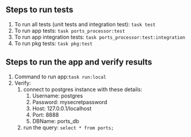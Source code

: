 ## Steps to run tests
1. To run all tests (unit tests and integration test): `task test`
2. To run app tests: `task ports_processor:test`
3. To run app integration tests: `task ports_processor:test:integration`
4. To run pkg tests: `task pkg:test`

## Steps to run the app and verify results
1. Command to run app:`task run:local`
2. Verify:
   1. connect to postgres instance with these details:
      1. Username: postgres
      2. Password: mysecretpassword
      3. Host: 127.0.0.1/localhost
      4. Port: 8888
      5. DBName: ports_db
   2. run the query: `select * from ports;`